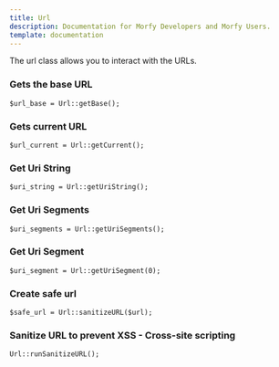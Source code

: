```yaml
---
title: Url
description: Documentation for Morfy Developers and Morfy Users.
template: documentation
---
```


The url class allows you to interact with the URLs.  

### Gets the base URL
```
$url_base = Url::getBase();
```

### Gets current URL
```
$url_current = Url::getCurrent();
```

### Get Uri String
```
$uri_string = Url::getUriString();
```

### Get Uri Segments
```
$uri_segments = Url::getUriSegments();
```

### Get Uri Segment
```
$uri_segment = Url::getUriSegment(0);
```

### Create safe url
```
$safe_url = Url::sanitizeURL($url);
```

### Sanitize URL to prevent XSS - Cross-site scripting
```
Url::runSanitizeURL();
```

